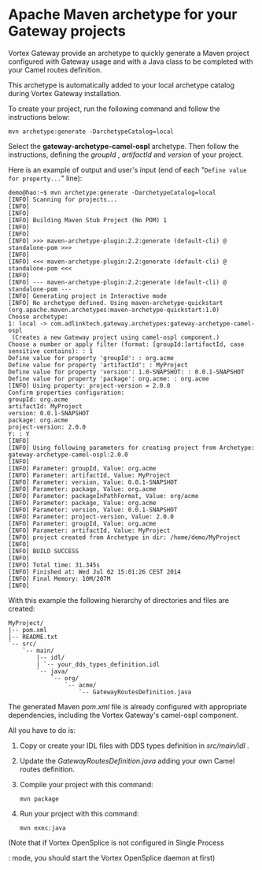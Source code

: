 Apache Maven archetype for your Gateway projects
================================================

Vortex Gateway provide an archetype to quickly generate a Maven project
configured with Gateway usage and with a Java class to be completed with
your Camel routes definition.

This archetype is automatically added to your local archetype catalog
during Vortex Gateway installation.

To create your project, run the following command and follow the
instructions below:

``` {.sourceCode .bash}
mvn archetype:generate -DarchetypeCatalog=local
```

Select the **gateway-archetype-camel-ospl** archetype. Then follow the
instructions, defining the *groupId* , *artifactId* and *version* of
your project.

Here is an example of output and user's input (end of each
"`Define value for property...`" line):

``` {.sourceCode .text}
demo@hao:~$ mvn archetype:generate -DarchetypeCatalog=local             
[INFO] Scanning for projects...                                          
[INFO]                                                                   
[INFO]                                                                   
[INFO] Building Maven Stub Project (No POM) 1                            
[INFO]                                                                   
[INFO]                                                                   
[INFO] >>> maven-archetype-plugin:2.2:generate (default-cli) @           
standalone-pom >>>                                                       
[INFO]                                                                   
[INFO] <<< maven-archetype-plugin:2.2:generate (default-cli) @           
standalone-pom <<<                                                       
[INFO]                                                                   
[INFO] --- maven-archetype-plugin:2.2:generate (default-cli) @           
standalone-pom ---                                                       
[INFO] Generating project in Interactive mode                            
[INFO] No archetype defined. Using maven-archetype-quickstart            
(org.apache.maven.archetypes:maven-archetype-quickstart:1.0)             
Choose archetype:                                                        
1: local -> com.adlinktech.gateway.archetypes:gateway-archetype-camel-ospl
 (Creates a new Gateway project using camel-ospl component.)
Choose a number or apply filter (format: [groupId:]artifactId, case sensitive contains): : 1                                                 
Define value for property 'groupId': : org.acme                          
Define value for property 'artifactId': : MyProject                      
Define value for property 'version': 1.0-SNAPSHOT: : 0.0.1-SNAPSHOT      
Define value for property 'package': org.acme: : org.acme                
[INFO] Using property: project-version = 2.0.0                           
Confirm properties configuration:                                        
groupId: org.acme                                                        
artifactId: MyProject                                                    
version: 0.0.1-SNAPSHOT                                                  
package: org.acme                                                        
project-version: 2.0.0                                                   
Y: : Y                                                                  
[INFO]                                                                   
[INFO] Using following parameters for creating project from Archetype:   
gateway-archetype-camel-ospl:2.0.0                                       
[INFO]                                                                   
[INFO] Parameter: groupId, Value: org.acme                               
[INFO] Parameter: artifactId, Value: MyProject                           
[INFO] Parameter: version, Value: 0.0.1-SNAPSHOT                         
[INFO] Parameter: package, Value: org.acme                               
[INFO] Parameter: packageInPathFormat, Value: org/acme                   
[INFO] Parameter: package, Value: org.acme                               
[INFO] Parameter: version, Value: 0.0.1-SNAPSHOT                         
[INFO] Parameter: project-version, Value: 2.0.0                          
[INFO] Parameter: groupId, Value: org.acme                               
[INFO] Parameter: artifactId, Value: MyProject                           
[INFO] project created from Archetype in dir: /home/demo/MyProject       
[INFO]                                                                   
[INFO] BUILD SUCCESS                                                     
[INFO]                                                                   
[INFO] Total time: 31.345s                                               
[INFO] Finished at: Wed Jul 02 15:01:26 CEST 2014                        
[INFO] Final Memory: 10M/207M                                            
[INFO]                                                                   
```

With this example the following hierarchy of directories and files are
created:

``` {.sourceCode .text}
MyProject/
|-- pom.xml
|-- README.txt
`-- src/
    `-- main/
        |-- idl/
        | `-- your_dds_types_definition.idl
        `-- java/
            `-- org/
                `-- acme/
                    `-- GatewayRoutesDefinition.java
```

The generated Maven *pom.xml* file is already configured with
appropriate dependencies, including the Vortex Gateway's camel-ospl
component.

All you have to do is:

1.  Copy or create your IDL files with DDS types definition in
    *src/main/idl* .
2.  Update the *GatewayRoutesDefinition.java* adding your own Camel
    routes definition.
3.  Compile your project with this command:

    `mvn package`

4.  Run your project with this command:

    `mvn exec:java`

(Note that if Vortex OpenSplice is not configured in Single Process

:   mode, you should start the Vortex OpenSplice daemon at first)



